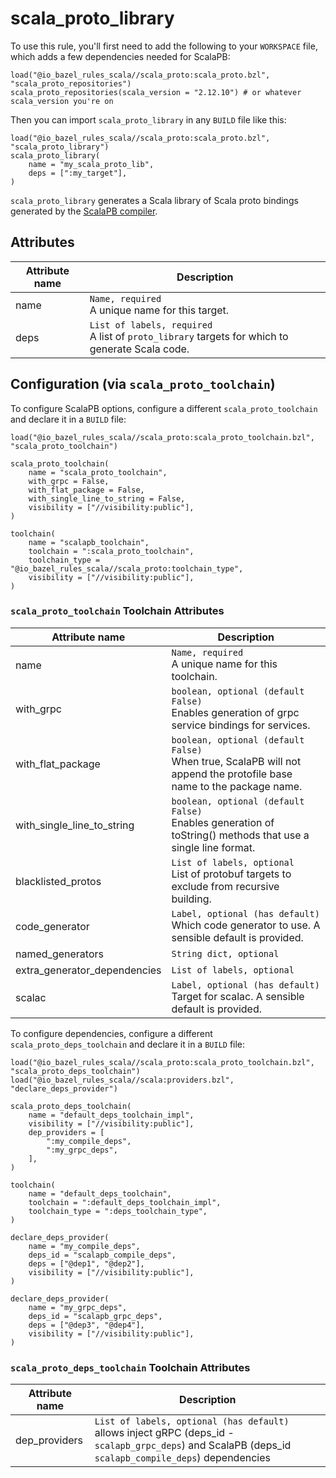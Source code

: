 # scala_proto_library

To use this rule, you'll first need to add the following to your `WORKSPACE` file,
which adds a few dependencies needed for ScalaPB:

```starlark
load("@io_bazel_rules_scala//scala_proto:scala_proto.bzl", "scala_proto_repositories")
scala_proto_repositories(scala_version = "2.12.10") # or whatever scala_version you're on
```

Then you can import `scala_proto_library` in any `BUILD` file like this:

```starlark
load("@io_bazel_rules_scala//scala_proto:scala_proto.bzl", "scala_proto_library")
scala_proto_library(
    name = "my_scala_proto_lib",
    deps = [":my_target"],
)
```

`scala_proto_library` generates a Scala library of Scala proto bindings
generated by the [ScalaPB compiler](https://github.com/scalapb/ScalaPB).

## Attributes

| Attribute name        | Description                                           |
| --------------------- | ----------------------------------------------------- |
| name                  | `Name, required` <br> A unique name for this target.
| deps                  | `List of labels, required` <br> A list of `proto_library` targets for which to generate Scala code.

## Configuration (via `scala_proto_toolchain`)

To configure ScalaPB options, configure a different `scala_proto_toolchain` and declare it in a `BUILD` file:

```starlark
load("@io_bazel_rules_scala//scala_proto:scala_proto_toolchain.bzl", "scala_proto_toolchain")

scala_proto_toolchain(
    name = "scala_proto_toolchain",
    with_grpc = False,
    with_flat_package = False,
    with_single_line_to_string = False,
    visibility = ["//visibility:public"],
)

toolchain(
    name = "scalapb_toolchain",
    toolchain = ":scala_proto_toolchain",
    toolchain_type = "@io_bazel_rules_scala//scala_proto:toolchain_type",
    visibility = ["//visibility:public"],
)
```


### `scala_proto_toolchain` Toolchain Attributes

| Attribute name                | Description                                           |
| ----------------------------- | ----------------------------------------------------- |
| name                          | `Name, required` <br> A unique name for this toolchain.
| with_grpc                     | `boolean, optional (default False)` <br> Enables generation of grpc service bindings for services.
| with_flat_package             | `boolean, optional (default False)` <br> When true, ScalaPB will not append the protofile base name to the package name.
| with_single_line_to_string    | `boolean, optional (default False)` <br> Enables generation of toString() methods that use a single line format.
| blacklisted_protos            | `List of labels, optional` <br> List of protobuf targets to exclude from recursive building.
| code_generator                | `Label, optional (has default)` <br> Which code generator to use. A sensible default is provided.
| named_generators              | `String dict, optional` <br>
| extra_generator_dependencies  | `List of labels, optional` <br>
| scalac                        | `Label, optional (has default)` <br> Target for scalac. A sensible default is provided.

To configure dependencies, configure a different `scala_proto_deps_toolchain` and declare it in a `BUILD` file:
```starlark
load("@io_bazel_rules_scala//scala_proto:scala_proto_toolchain.bzl", "scala_proto_deps_toolchain")
load("@io_bazel_rules_scala//scala:providers.bzl", "declare_deps_provider")

scala_proto_deps_toolchain(
    name = "default_deps_toolchain_impl",
    visibility = ["//visibility:public"],
    dep_providers = [
        ":my_compile_deps",
        ":my_grpc_deps",  
    ],
)

toolchain(
    name = "default_deps_toolchain",
    toolchain = ":default_deps_toolchain_impl",
    toolchain_type = ":deps_toolchain_type",
)

declare_deps_provider(
    name = "my_compile_deps",
    deps_id = "scalapb_compile_deps",
    deps = ["@dep1", "@dep2"],
    visibility = ["//visibility:public"],
)

declare_deps_provider(
    name = "my_grpc_deps",
    deps_id = "scalapb_grpc_deps",
    deps = ["@dep3", "@dep4"],
    visibility = ["//visibility:public"],
)
```

### `scala_proto_deps_toolchain` Toolchain Attributes
| Attribute name                | Description                                           |
| ----------------------------- | ----------------------------------------------------- |
| dep_providers                 | `List of labels, optional (has default)` <br> allows inject gRPC (deps_id - `scalapb_grpc_deps`) and ScalaPB (deps_id `scalapb_compile_deps`) dependencies
